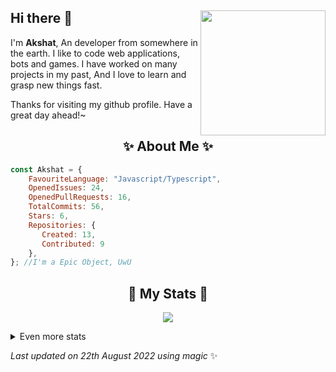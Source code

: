 ## Hi there 👋 <img align="right" src="https://avatars.githubusercontent.com/u/55418697?v=4" width="200" />
I'm **Akshat**, An developer from somewhere in the earth. I like to code web applications, bots and games. I have worked on many projects in my past, And I love to learn and grasp new things fast.
  
Thanks for visiting my github profile. Have a great day ahead!~
  
<h2 align="center"> ✨ About Me ✨</h2>

```js
const Akshat = {
    FavouriteLanguage: "Javascript/Typescript",
    OpenedIssues: 24,
    OpenedPullRequests: 16,
    TotalCommits: 56,
    Stars: 6,
    Repositories: {
       Created: 13,
       Contributed: 9
    },
}; //I'm a Epic Object, UwU
```
  
<h2 align="center"> 🚀 My Stats 🚀</h2>
<p align="center">
<img src="https://github-readme-streak-stats.herokuapp.com/?user=Akshat-0001&theme=tokyonight">
</p>
<details>
  <summary>
      Even more stats
  </summary>
  <p align="center">
    <img src="https://github-profile-trophy.vercel.app/?username=Akshat-0001&theme=dracula">
    <img src="https://github-readme-stats.vercel.app/api?username=Akshat-0001&theme=tokyonight&count_private=true&show_icons=true&include_all_commits=true">
  </p>
</details>
  
<!-- Last updated on Mon Aug 22 2022 12:36:12 GMT+0000 (Coordinated Universal Time) ;-;-->
<i>Last updated on 22th August 2022 using magic</i> ✨
